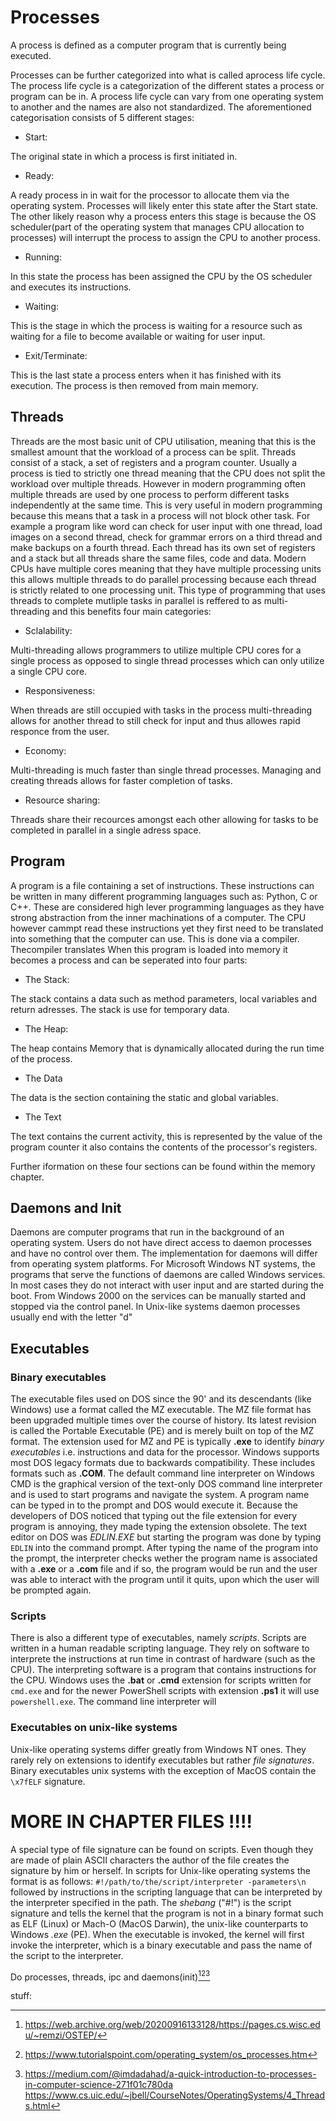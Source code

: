 # Processes

A process is defined as a computer program that is currently being executed. 

Processes can be further categorized into what is called aprocess life cycle. The process life cycle is
a categorization of the different states a process or program can be in. A process life cycle can vary
from one operating system to another and the names are also not standardized. The aforementioned 
categorisation consists of 5 different stages:

- Start:

The original state in which a process is first initiated in.
- Ready:

A ready process in in wait for the processor to allocate them via the operating system. Processes will
likely enter this state after the Start state. The other likely reason why a process enters this stage
is because the OS scheduler(part of the operating system that manages CPU allocation to processes) will
interrupt the process to assign the CPU to another process.
- Running:

In this state the process has been assigned the CPU by the OS scheduler and executes its instructions.
- Waiting:

This is the stage in which the process is waiting for a resource such as waiting for a file to become available
or waiting for user input.
- Exit/Terminate:

This is the last state a process enters when it has finished with its execution. The process is then removed
from main memory.

## Threads

Threads are the most basic unit of CPU utilisation, meaning that this is the smallest amount that the workload of a 
process can be split. Threads consist of a stack, a set of registers and a program counter. Usually a process
is tied to strictly one thread meaning that the CPU does not split the workload over multiple threads. However in
modern programming often multiple threads are used by one process to perform different tasks independently at the
same time. This is very useful in modern programming because this means that a task in a process will not block 
other task. For example a program like word can check for user input with one thread, load images on a second thread,
check for grammar errors on a third thread and make backups on a fourth thread. Each thread has its own set of registers
and a stack but all threads share the same files, code and data. Modern CPUs have multiple cores meaning that they have
multiple processing units this allows multiple threads to do parallel processing because each thread is strictly
related to one processing unit. This type of programming that uses threads to complete mutliple tasks
in parallel is reffered to as multi-threading and this benefits four main categories:

- Sclalability:

Multi-threading allows programmers to utilize multiple CPU cores for a single process as opposed to single
thread processes which can only utilize a single CPU core.

- Responsiveness:

When threads are still occupied with tasks in the process multi-threading allows for another thread
to still check for input and thus allowes rapid responce from the user.

- Economy:

Multi-threading is much faster than single thread processes. Managing and creating threads allows for
faster completion of tasks.

- Resource sharing:

Threads share their recources amongst each other allowing for tasks to be completed in parallel in a
single adress space.



## Program

A program is a file containing a set of instructions. These instructions can be written in many different 
programming languages such as: Python, C or C++. These are considered high lever programming languages as 
they have strong abstraction from the inner machinations of a computer. The CPU however cammpt read these 
instructions yet they first need to be translated into something that the computer can use. This is done 
via a compiler. Thecompiler translates When this program is loaded into memory it becomes a process and can 
be seperated into four parts:


- The Stack:

The stack contains a data such as method parameters, local variables and return adresses. The stack is use for temporary data.
- The Heap:

The heap contains Memory that is dynamically allocated during the run time of the process.
- The Data

The data is the section containing the static and global variables.
- The Text

The text contains the current activity, this is represented by the value of the program counter it also contains the contents of the processor's registers.

Further iformation on these four sections can be found within the memory chapter.


## Daemons and Init

Daemons are computer programs that run in the background of an operating system. Users do not have direct
access to daemon processes and have no control over them. The implementation for daemons will differ from
operating system platforms. For Microsoft Windows NT systems, the programs that serve the functions of 
daemons are called Windows services. In most cases they do not interact with user input and are started 
during the boot. From Windows 2000 on the services can be manually started and stopped via the control panel.
In Unix-like systems daemon processes usually end with the letter "d" 



## Executables

### Binary executables

The executable files used on DOS since the 90\' and its descendants (like Windows) use a format called the MZ
executable. The MZ file format has been upgraded multiple times over the course of history. Its latest revision
is called the Portable Executable (PE) and is merely built on top of the MZ format. The extension used for
MZ and PE is typically **.exe** to identify *binary executables* i.e. instructions and data for the
processor. Windows supports most DOS legacy formats due to backwards compatibility. These includes formats
such as **.COM**. The default command line interpreter on Windows CMD is the graphical version of the
text-only DOS command line interpreter and is used to start programs and navigate the system. A program
name can be typed in to the prompt and DOS would execute it. Because the developers of DOS noticed that
typing out the file extension for every program is annoying, they made typing the extension obsolete.
The text editor on DOS was *EDLIN.EXE* but starting the program was done by typing `EDLIN` into the command
prompt. After typing the name of the program into the prompt, the interpreter checks wether the program name
is associated with a **.exe** or a **.com** file and if so, the program would be run and the user was able
to interact with the program until it quits, upon which the user will be prompted again. 

### Scripts

There is also a different type of executables, namely *scripts*. Scripts are written in a human readable
scripting language. They rely on software to interprete the instructions at run time in contrast of
hardware (such as the CPU). The interpreting software is a program that contains instructions for
the CPU. Windows uses the **.bat** or **.cmd** extension for scripts written for `cmd.exe` and for
the newer PowerShell scripts with extension **.ps1** it will use `powershell.exe`. The command line
interpreter will 

### Executables on unix-like systems

Unix-like operating systems differ greatly from Windows NT ones. They rarely rely on extensions to
identify executables but rather *file signatures*. Binary executables unix systems with the exception of MacOS
contain the `\x7fELF` signature. 

# **MORE IN CHAPTER FILES !!!!**

A special type of file signature can be found on
scripts. Even though they are made of plain ASCII characters the author of the file creates the
signature by him or herself. In scripts for Unix-like operating systems the format is as follows:
`#!/path/to/the/script/interpreter -parameters\n` followed by instructions in the scripting language that can
be interpreted by the interpreter specified in the path. The *shebang* ("#!") is the script signature
and tells the kernel that the program is not in a binary format such as ELF (Linux) or Mach-O
(MacOS Darwin), the unix-like counterparts to Windows *.exe* (PE). When the executable is invoked,
the kernel will first invoke the interpreter, which is a binary executable and pass the name of the script
to the interpreter.



Do processes, threads, ipc and daemons(init)[^proc1][^proc2][^proc3]




stuff:
[^proc1]: https://web.archive.org/web/20200916133128/https://pages.cs.wisc.edu/~remzi/OSTEP/
[^proc2]: https://www.tutorialspoint.com/operating_system/os_processes.htm
[^proc3]: https://medium.com/@imdadahad/a-quick-introduction-to-processes-in-computer-science-271f01c780da
https://www.cs.uic.edu/~jbell/CourseNotes/OperatingSystems/4_Threads.html 












